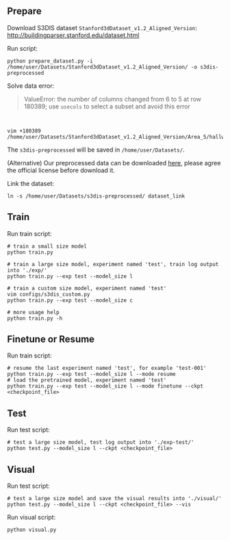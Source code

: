 
## Prepare

Download S3DIS dataset `Stanford3dDataset_v1.2_Aligned_Version`: http://buildingparser.stanford.edu/dataset.html

Run script:

```shell
python prepare_dataset.py -i /home/user/Datasets/Stanford3dDataset_v1.2_Aligned_Version/ -o s3dis-preprocessed

```
Solve data error:
> ValueError: the number of columns changed from 6 to 5 at row 180389; use `usecols` to select a subset and avoid this error

```shell


vim +180389 /home/user/Datasets/Stanford3dDataset_v1.2_Aligned_Version/Area_5/hallway_6/Annotations/ceiling_1.txt

```

The `s3dis-preprocessed` will be saved in `/home/user/Datasets/`. 

(Alternative) Our preprocessed data can be  downloaded [here](https://drive.google.com/file/d/1h2RXcKZk-yr6f5J_3FBkBxyBayg8zRA8/view?usp=sharing), please agree the official license before download it.

Link the dataset:

```shell
ln -s /home/user/Datasets/s3dis-preprocessed/ dataset_link
```

## Train

Run train script:

```shell
# train a small size model
python train.py

# train a large size model, experiment named 'test', train log output into './exp/'
python train.py --exp test --model_size l

# train a custom size model, experiment named 'test'
vim configs/s3dis_custom.py
python train.py --exp test --model_size c

# more usage help
python train.py -h 
```

## Finetune or Resume

Run train script:

```shell
# resume the last experiment named 'test', for example 'test-001'
python train.py --exp test --model_size l --mode resume
# load the pretrained model, experiment named 'test'
python train.py --exp test --model_size l --mode finetune --ckpt <checkpoint_file>
```

## Test

Run test script:

```shell
# test a large size model, test log output into './exp-test/'
python test.py --model_size l --ckpt <checkpoint_file>
```

## Visual

Run test script:

```shell
# test a large size model and save the visual results into './visual/'
python test.py --model_size l --ckpt <checkpoint_file> --vis
```

Run visual script:

```shell
python visual.py
```

